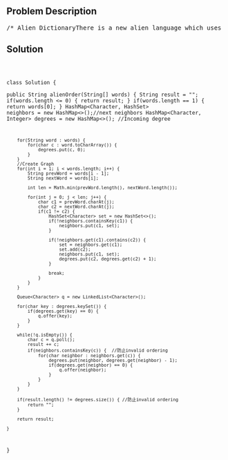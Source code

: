 <!--
<style>
  body { font-family: Arial, sans-serif; }
  .container { max-width: 100%; margin: 0 auto; padding: 10px; }
  .comment-block { max-width: 30%; background-color: #f9f9f9; padding: 10px; border-left: 5px solid #ccc; overflow-wrap: break-word; white-space: pre-wrap; }
  .code-block { background-color: #f4f4f4; padding: 10px; border: 1px solid #ddd; overflow-wrap: break-word; white-space: pre-wrap; }
</style>
-->

<div class='container'>
<h2>Problem Description</h2>
<div class='comment-block'>
<pre>
/* Alien DictionaryThere is a new alien language which uses the latin alphabet.\ However, the order among letters are unknown to you.You receive a list of non-empty words from the dictionary,where words are sorted lexicographically by the rules of this new language. Derive the order of letters in this language.Example 1:Input:[  "wrt",  "wrf",  "er",  "ett",  "rftt"]Output: "wertf"Example 2:Input:[  "z",  "x"]Output: "zx"Example 3:Input:[  "z",  "x",  "z"]Output: ""Explanation: The order is invalid, so return "".Note:You may assume all letters are in lowercase.You may assume that if a is a prefix of b, then a must appear before b in the given dictionary.If the order is invalid, return an empty string.There may be multiple valid order of letters, return any one of them is fine.*/</pre>
</div>

<h2>Solution</h2>
<div class='code-block'>
<pre><code class='language-java'>

class Solution {    
    public String alienOrder(String[] words) {
         String result = "";
        if(words.length <= 0) {
            return result;
        }
        if(words.length == 1) {
            return words[0];
        }
        HashMap<Character, HashSet<Character>> neighbors = new HashMap<>();//next neighbors
        HashMap<Character, Integer> degrees = new HashMap<>(); //Incoming degree
        
        for(String word : words) {
            for(char c : word.toCharArray()) {
                degrees.put(c, 0);
            }
        }
        //Create Graph
        for(int i = 1; i < words.length; i++) {
            String prevWord = words[i - 1];
            String nextWord = words[i];
            
            int len = Math.min(prevWord.length(), nextWord.length());
            
            for(int j = 0; j < len; j++) {
                char c1 = prevWord.charAt(j);
                char c2 = nextWord.charAt(j);
                if(c1 != c2) {
                    HashSet<Character> set = new HashSet<>();
                    if(!neighbors.containsKey(c1)) {
                        neighbors.put(c1, set);
                    }
                    
                    if(!neighbors.get(c1).contains(c2)) {
                        set = neighbors.get(c1);
                        set.add(c2);
                        neighbors.put(c1, set);
                        degrees.put(c2, degrees.get(c2) + 1);
                    }
                    
                    break;
                }
            }
        }
        
        Queue<Character> q = new LinkedList<Character>();
        
        for(char key : degrees.keySet()) {
            if(degrees.get(key) == 0) {
                q.offer(key);
            }
        }
        
        while(!q.isEmpty()) {
            char c = q.poll();
            result += c;
            if(neighbors.containsKey(c)) {  //防止invalid ordering
                for(char neighbor : neighbors.get(c)) {
                    degrees.put(neighbor, degrees.get(neighbor) - 1);
                    if(degrees.get(neighbor) == 0) {
                        q.offer(neighbor);
                    }
                }
            }
        }
        
        if(result.length() != degrees.size()) { //防止invalid ordering
            return "";
        }
        
        return result;

    }
}






</code></pre>
</div>
</div>
